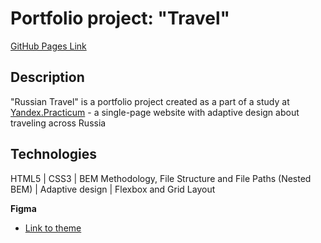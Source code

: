 # Portfolio project: "Travel"
 
[GitHub Pages Link](https://yevbor.github.io/Travel/)

## Description
"Russian Travel" is a portfolio project created as a part of a study at [Yandex.Practicum](https://practicum.yandex.com/web/ "Web Development Program") - a single-page website with adaptive design about traveling across Russia

## Technologies
HTML5 | CSS3 | BEM Methodology, File Structure and File Paths (Nested BEM) | Adaptive design | Flexbox and Grid Layout


**Figma**
* [Link to theme](https://www.figma.com/file/OyRWEjU6wBwRe1hapzQoLx/Sprint-3%3A-Russia-%2F-desktop-%2B-mobile?node-id=28503%3A0)


